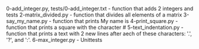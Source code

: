 0-add_integer.py, tests/0-add_integer.txt - function that adds 2 integers and tests
2-matrix_divided.py - function that divides all elements of a matrix
3-say_my_name.py - function that prints My name is <first name> <last name>
4-print_square.py - function that prints a square with the character #
5-text_indentation.py - function that prints a text with 2 new lines after aech of these characters: '.', '?', and ':'.
6-max_integer.py - Unittests